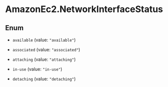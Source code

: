# AmazonEc2.NetworkInterfaceStatus

## Enum


* `available` (value: `"available"`)

* `associated` (value: `"associated"`)

* `attaching` (value: `"attaching"`)

* `in-use` (value: `"in-use"`)

* `detaching` (value: `"detaching"`)


